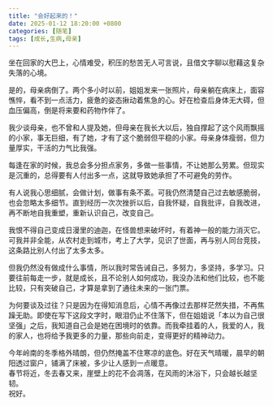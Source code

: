 ```yaml
---
title: "会好起来的！"
date: 2025-01-12 18:20:00 +0800
categories: [随笔]
tags: [成长,生病,母亲]
---
```


坐在回家的大巴上，心情难受，积压的愁苦无人可言说，且借文字聊以慰藉这复杂失落的心境。  

是的，母亲病倒了。两个多小时以前，姐姐发来一张照片，母亲躺在病床上，面容憔悴，看不到一点活力，疲惫的姿态揪动着焦急的心。好在检查后身体无大碍，但血压偏高，倒是将来要和药物作伴了。 
 
我少谈母亲，也不曾和人提及她，但母亲在我长大以后，独自撑起了这个风雨飘摇的小家，事无巨细，有了她，才有了这个脆弱但平稳的小家。母亲身体瘦弱，但力量厚实，干活的力气比我强。 
 
每逢在家的时候，我总会多分担点家务，多做一些事情，不让她那么劳累。但现实是沉重的，总得要有人付出多一点，这就导致她承担了不可避免的劳作。  

有人说我心思细腻，会做计划，做事有条不紊。可我仍然清楚自己过去敏感脆弱，也会忽略太多细节。直到经历一次次挫折以后，自我怀疑，自我批评，自我改进，再不断地自我重塑，重新认识自己，改变自己。
  
我恨不得自己变成日漫里的迪迦，在怪兽想来破坏时，有着神一般的能力消灭它。可我并非全能，从农村走到城市，考上了大学，见识了世面，再与别人同台竞技，这条路比别人付出了太多太多。  

但我仍然没有做成什么事情，所以我时常告诫自己，多努力，多坚持，多学习。只要往前每走一步，就是成长，且不论别人如何成功，我没办法和他们比较，也不能比较，只有突破自己，才算是拿到了通往未来的一张门票。  

为何要谈及过往？只是因为在得知消息后，心情不再像过去那样茫然失措，不再焦躁无助。即使在写下这段文字时，眼泪仍止不住落下，但在姐姐说「本以为自己很坚强」之后，我知道自己会是她在困境时的依靠。而我牵挂着的人，我爱的人，我的家人，也将给予我更多的力量，那些向前走，变得更好的精神动力。  

今年岭南的冬季格外晴朗，但仍然掩盖不住寒凉的底色。好在天气晴暖，晨早的朝阳透过窗户，铺满了床被，多少让人感到一点暖意。  
春节将近，冬去春又来，崖壁上的花不会凋落，在风雨的沐浴下，只会越长越坚韧。  
祝好。